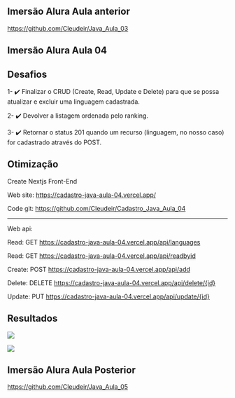 ## Imersão Alura Aula anterior

https://github.com/Cleudeir/Java_Aula_03

## Imersão Alura Aula 04

## Desafios

 
1- ✔️ Finalizar o CRUD (Create, Read, Update e Delete) para que se possa atualizar e excluir uma linguagem cadastrada.

2- ✔️ Devolver a listagem ordenada pelo ranking.

3- ✔️ Retornar o status 201 quando um recurso (linguagem, no nosso caso) for cadastrado através do POST.


## Otimização

Create Nextjs Front-End

Web site: https://cadastro-java-aula-04.vercel.app/

Code git: https://github.com/Cleudeir/Cadastro_Java_Aula_04

---------------------------------------------------------------
Web api: 

Read: GET https://cadastro-java-aula-04.vercel.app/api/languages

Read: GET https://cadastro-java-aula-04.vercel.app/api/readbyid

Create: POST https://cadastro-java-aula-04.vercel.app/api/add

Delete: DELETE https://cadastro-java-aula-04.vercel.app/api/delete/{id}

Update: PUT https://cadastro-java-aula-04.vercel.app/api/update/{id}



## Resultados

![](https://raw.githubusercontent.com/Cleudeir/Java_Aula_04/main/src/main/java/br/com/cleudeir/linguagensapi/images/img1.png)

![](https://raw.githubusercontent.com/Cleudeir/Java_Aula_04/main/src/main/java/br/com/cleudeir/linguagensapi/images/img2.png)

## Imersão Alura Aula Posterior

https://github.com/Cleudeir/Java_Aula_05
